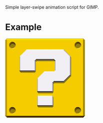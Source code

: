 Simple layer-swipe animation script for GIMP.

Example
=======

![Swiping animation example](data/question_mario_above_export_small_optimized.gif)
